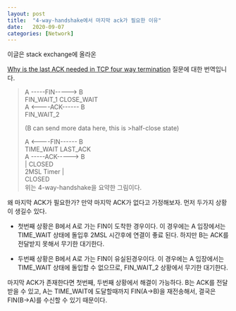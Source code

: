 ```yaml
---
layout: post
title:  "4-way-handshake에서 마지막 ack가 필요한 이유"
date:   2020-09-07
categories: [Network]
---
```

이글은 stack exchange에 올라온

[Why is the last ACK needed in TCP four way termination](https://networkengineering.stackexchange.com/questions/38805/why-is-the-last-ack-needed-in-tcp-four-way-termination) 질문에 대한 번역입니다.

> A -----FIN-----> B  
> FIN_WAIT_1       CLOSE_WAIT  
> A <----ACK------ B  
> FIN_WAIT_2
>
>(B can send more data here, this is >half-close state)
>
> A <----FIN------ B  
> TIME_WAIT        LAST_ACK  
> A -----ACK-----> B  
> |                CLOSED  
> 2MSL Timer
> |  
> CLOSED  
위는 4-way-handshake을 요약한 그림이다.

왜 마지막 ACK가 필요한가? 만약 마지막 ACK가 없다고 가정해보자. 먼저 두가지 상황이 생길수 있다.

- 첫번째 상황은 B에서 A로 가는 FIN이 도착한 경우이다. 이 경우에는 A 입장에서는 TIME_WAIT 상태에 돌입후 2MSL 시간후에 연결이 좋료 된다. 하지만 B는 ACK를 전달받지 못해서 무기한 대기한다. 

- 두번째 상황은 B에서 A로 가는 FIN이 유실된경우이다. 이 경우에는 A 입장에서는 TIME_WAIT 상태에 돌입할 수 없으므로, FIN_WAIT_2 상황에서 무기한 대기한다. 

마지막 ACK가 존재한다면 첫번째, 두번째 상황에서 해결이 가능하다. B는 ACK를 전달받을 수 있고, A는 TIME_WAIT에 도달할때까지 FIN(A->B)을 재전송해서, 결국은 FIN(B->A)를 수신할 수 있기 때문이다.